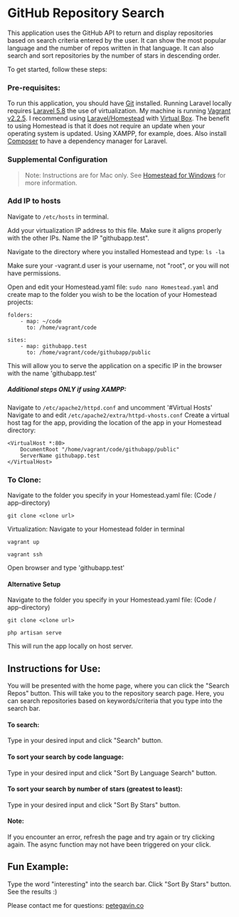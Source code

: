 # GitHub Repository Search

This application uses the GitHub API to return and display repositories based on search criteria entered by the user. 
It can show the most popular language and the number of repos written in that language.  It can also search and sort repositories by the number of stars in descending order.

To get started, follow these steps:

### Pre-requisites:
To run this application, you should have [Git](https://git-scm.com/downloads) installed.  Running Laravel locally requires [Laravel 5.8](https://laravel.com/docs/5.0/installation) the use of virtualization.  My machine is running [Vagrant v2.2.5](https://www.vagrantup.com/downloads.html).  I recommend using [Laravel/Homestead](https://laravel.com/docs/5.8/homestead) with [Virtual Box](https://www.virtualbox.org/wiki/Downloads). The benefit to using Homestead is that it does not require an update when your operating system is updated. Using XAMPP, for example, does.  Also install [Composer](https://getcomposer.org/download/) to have a dependency manager for Laravel.

### Supplemental Configuration
> Note: Instructions are for Mac only. See 
> [Homestead for Windows](https://tutsforweb.com/installing-laravel-homestead-on-windows-step-by-step/) for more information.

### Add IP to hosts

Navigate to ```/etc/hosts``` in terminal.

Add your virtualization IP address to this file. Make sure it aligns properly with the other IPs. Name the IP "githubapp.test".

Navigate to the directory where you installed Homestead and type:
```ls -la```

Make sure your -vagrant.d user is your username, not "root", or you will not have permissions.

Open and edit your Homestead.yaml file:
```sudo nano Homestead.yaml``` and create map to the folder you wish to be the location of your Homestead projects:
```
folders:
    - map: ~/code
      to: /home/vagrant/code

sites:
    - map: githubapp.test
      to: /home/vagrant/code/githubapp/public
```
This will allow you to serve the application on a specific IP in the browser with the name 'githubapp.test'

##### Additional steps ONLY if using XAMPP:
Navigate to
```/etc/apache2/httpd.conf```
and uncomment '#Virtual Hosts'
Navigate to and edit
```/etc/apache2/extra/httpd-vhosts.conf```
Create a virtual host tag for the app, providing the location of the app in your Homestead directory:
```
<VirtualHost *:80>
    DocumentRoot "/home/vagrant/code/githubapp/public"
    ServerName githubapp.test
</VirtualHost>
```


### To Clone:
Navigate to the folder you specify in your Homestead.yaml file:  (Code / app-directory)

```git clone <clone url>```

Virtualization:
Navigate to your Homestead folder in terminal

```vagrant up```

```vagrant ssh```

Open browser and type 'githubapp.test'

#### Alternative Setup
Navigate to the folder you specify in your Homestead.yaml file:  (Code / app-directory)

```git clone <clone url>```

```php artisan serve```

This will run the app locally on host server.

## Instructions for Use:
You will be presented with the home page, where you can click the "Search Repos" button.
This will take you to the repository search page.  Here, you can search repositories based on keywords/criteria that you type into the search bar.
#### To search:
Type in your desired input and click "Search" button.
#### To sort your search by code language:
Type in your desired input and click "Sort By Language Search" button.
#### To sort your search by number of stars (greatest to least):
Type in your desired input and click "Sort By Stars" button.

#### Note:
If you encounter an error, refresh the page and try again or try clicking again.  The async function may not have been triggered on your click.

## Fun Example:
Type the word "interesting" into the search bar. Click "Sort By Stars" button.  See the results :)


Please contact me for questions: [petegavin.co](http://petegavin.co/)

